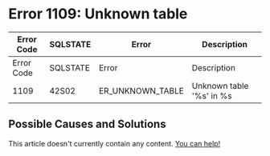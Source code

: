 
# Error 1109: Unknown table


| Error Code | SQLSTATE | Error | Description |
| --- | --- | --- | --- |
| Error Code | SQLSTATE | Error | Description |
| 1109 | 42S02 | ER_UNKNOWN_TABLE | Unknown table '%s' in %s |




## Possible Causes and Solutions


This article doesn't currently contain any content. [You can help!](/kb/en/writing-and-editing-knowledge-base-articles/)

